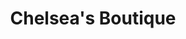 ---
title: "Chelsea's Boutique"
url: /sioux-falls/chelseas-boutique-south-phillips-avenue/
shop: clothes
---